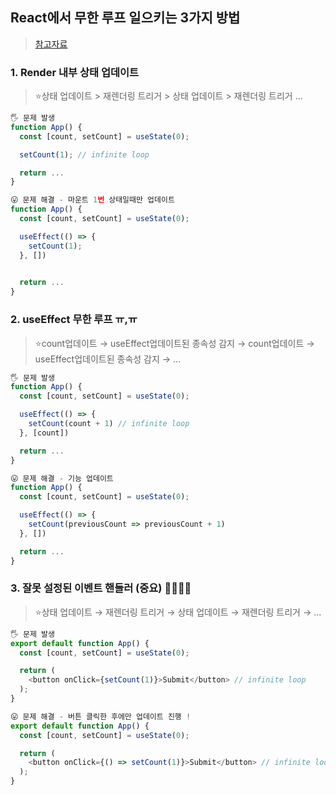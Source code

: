 ## React에서 무한 루프 일으키는 3가지 방법
> [참고자료](https://alexsidorenko.com/blog/react-infinite-loop/)

### 1. Render 내부 상태 업데이트
> ⭐상태 업데이트 > 재렌더링 트리거 > 상태 업데이트 > 재렌더링 트리거 ...
```js
🖐 문제 발생
function App() {
  const [count, setCount] = useState(0);

  setCount(1); // infinite loop

  return ...
}

😛 문제 해결 - 마운트 1번 상태일때만 업데이트
function App() {
  const [count, setCount] = useState(0);

  useEffect(() => {
    setCount(1);
  }, [])
  

  return ...
}
```
### 2. useEffect 무한 루프 ㅠ,ㅠ
> ⭐count업데이트 → useEffect업데이트된 종속성 감지 → count업데이트 → useEffect업데이트된 종속성 감지 → …
```js
🖐 문제 발생
function App() {
  const [count, setCount] = useState(0);

  useEffect(() => {
    setCount(count + 1) // infinite loop
  }, [count])

  return ...
}

😛 문제 해결 - 기능 업데이트 
function App() {
  const [count, setCount] = useState(0);

  useEffect(() => {
    setCount(previousCount => previousCount + 1)
  }, [])

  return ...
}
```
### 3. 잘못 설정된 이벤트 핸들러 (중요) 👩‍👩‍👧‍👧
> ⭐상태 업데이트 → 재렌더링 트리거 → 상태 업데이트 → 재렌더링 트리거 → …
```js
🖐 문제 발생
export default function App() {
  const [count, setCount] = useState(0);

  return (
    <button onClick={setCount(1)}>Submit</button> // infinite loop
  );
}

😛 문제 해결 - 버튼 클릭한 후에만 업데이트 진행 !
export default function App() {
  const [count, setCount] = useState(0);

  return (
    <button onClick={() => setCount(1)}>Submit</button> // infinite loop
  );
}
```
